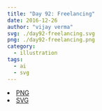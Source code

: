 ```yaml
---
title: "Day 92: Freelancing"
date: 2016-12-26
author: "vijay verma"
svg: ./day92-freelancing.svg
png: ./day92-freelancing.png
category:
  - illustration
tags:
  - ai
  - svg
---
```

<li><a href="./day92-freelancing.png" download className="btn-png">PNG</a></li>
<li><a href="./day92-freelancing.svg" download className="btn-svg">SVG</a></li>
